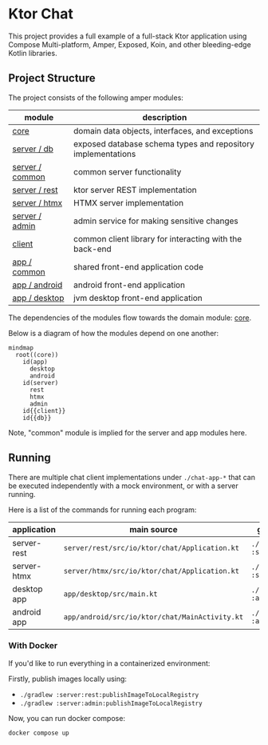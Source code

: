 # Ktor Chat

This project provides a full example of a full-stack Ktor application using Compose Multi-platform, Amper, Exposed, 
Koin, and other bleeding-edge Kotlin libraries.

## Project Structure

The project consists of the following amper modules:

| module                           | description                                                  |
|----------------------------------|--------------------------------------------------------------|
| [core](core)                     | domain data objects, interfaces, and exceptions              |
| [server / db](server/db)         | exposed database schema types and repository implementations |
| [server / common](server/common) | common server functionality                                  |
| [server / rest](server/rest)     | ktor server REST implementation                              |
| [server / htmx](server/htmx)     | HTMX server implementation                                   |
| [server / admin](server/admin)   | admin service for making sensitive changes                   |
| [client](client)                 | common client library for interacting with the back-end      |
| [app / common](app/common)       | shared front-end application code                            |
| [app / android](app/android)     | android front-end application                                |
| [app / desktop](app/desktop)     | jvm desktop front-end application                            |

The dependencies of the modules flow towards the domain module: [core](core).

Below is a diagram of how the modules depend on one another:

```mermaid
mindmap
  root((core))
    id(app)
      desktop
      android
    id(server)
      rest
      htmx
      admin
    id{{client}}
    id{{db}}
```

Note, "common" module is implied for the server and app modules here.

## Running

There are multiple chat client implementations under `./chat-app-*` that can be executed independently 
with a mock environment, or with a server running.

Here is a list of the commands for running each program:

| application | main source                                    | gradle command                  |
|-------------|------------------------------------------------|---------------------------------|
| server-rest | `server/rest/src/io/ktor/chat/Application.kt`  | `./gradlew :server:rest:run`    |
| server-htmx | `server/htmx/src/io/ktor/chat/Application.kt`  | `./gradlew :server:htmx:run`    |
| desktop app | `app/desktop/src/main.kt`                      | `./gradlew :app:desktop:jvmRun` |
| android app | `app/android/src/io/ktor/chat/MainActivity.kt` | `./gradlew :app:android:jvmRun` |

### With Docker

If you'd like to run everything in a containerized environment:

Firstly, publish images locally using:
 - `./gradlew :server:rest:publishImageToLocalRegistry`
 - `./gradlew :server:admin:publishImageToLocalRegistry`

Now, you can run docker compose:
```bash
docker compose up
```